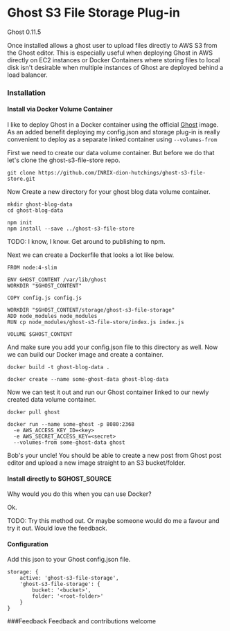 # Ghost S3 File Storage Plug-in

Ghost 0.11.5

Once installed allows a ghost user to upload files directly to AWS S3 from
the Ghost editor.
This is especially useful when deploying Ghost in AWS directly
on EC2 instances or Docker Containers where storing 
files to local disk isn't desirable when multiple instances of
Ghost are deployed behind a load balancer.

### Installation 

#### Install via Docker Volume Container

I like to deploy Ghost in a Docker container using the official [Ghost](https://hub.docker.com/_/ghost/)
image.  As an added benefit deploying my config.json and
storage plug-in is really convenient to deploy as a separate linked container
using `--volumes-from`

First we need to create our data volume container.  But before we do that let's clone the
ghost-s3-file-store repo.

```
git clone https://github.com/INRIX-dion-hutchings/ghost-s3-file-store.git
```

Now Create a new directory for your ghost blog data volume container.

```
mkdir ghost-blog-data
cd ghost-blog-data

npm init
npm install --save ../ghost-s3-file-store
```

TODO: I know, I know. Get around to publishing to npm.

Next we can create a Dockerfile that looks a lot like below.

```
FROM node:4-slim

ENV GHOST_CONTENT /var/lib/ghost
WORKDIR "$GHOST_CONTENT"

COPY config.js config.js

WORKDIR "$GHOST_CONTENT/storage/ghost-s3-file-storage"
ADD node_modules node_modules
RUN cp node_modules/ghost-s3-file-store/index.js index.js

VOLUME $GHOST_CONTENT
```

And make sure you add your config.json file to this directory as well. Now we can build our
Docker image and create a container.

```
docker build -t ghost-blog-data .

docker create --name some-ghost-data ghost-blog-data
```

Now we can test it out and run our Ghost container linked to our newly created
data volume container.

```
docker pull ghost

docker run --name some-ghost -p 8080:2368
  -e AWS_ACCESS_KEY_ID=<key>
  -e AWS_SECRET_ACCESS_KEY=<secret>
  --volumes-from some-ghost-data ghost
```

Bob's your uncle!  You should be able to create a new post from Ghost post editor
and upload a new image straight to an S3 bucket/folder.

#### Install directly to $GHOST_SOURCE

Why would you do this when you can use Docker?

Ok.

TODO:  Try this method out.  Or maybe someone would do me a
favour and try it out.  Would love the feedback.

#### Configuration

Add this json to your Ghost config.json file.

```
storage: {
    active: 'ghost-s3-file-storage',
    'ghost-s3-file-storage': {
        bucket: '<bucket>',
        folder: '<root-folder>'
    }
}
```

###Feedback
Feedback and contributions welcome

